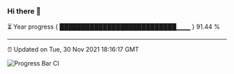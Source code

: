 ### Hi there 👋

⏳ Year progress { ███████████████████████████▁▁▁ } 91.44 %

---

⏰ Updated on Tue, 30 Nov 2021 18:16:17 GMT

![Progress Bar CI](https://github.com/liununu/liununu/workflows/Progress%20Bar%20CI/badge.svg)
